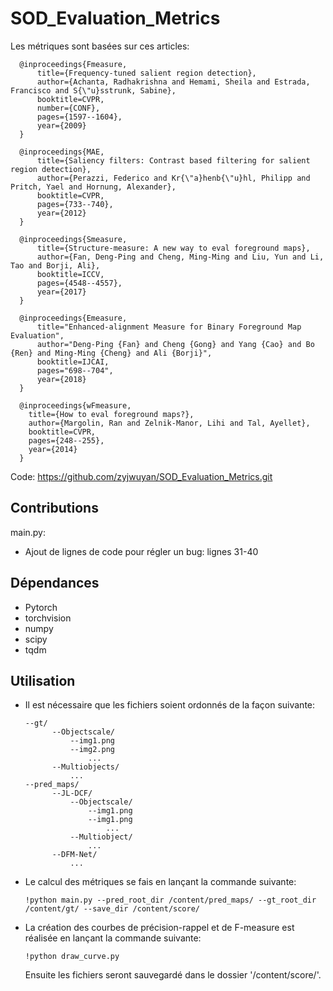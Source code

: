 # SOD_Evaluation_Metrics

Les métriques sont basées sur ces articles:

      @inproceedings{Fmeasure,
          title={Frequency-tuned salient region detection},
          author={Achanta, Radhakrishna and Hemami, Sheila and Estrada, Francisco and S{\"u}sstrunk, Sabine},
          booktitle=CVPR,
          number={CONF},
          pages={1597--1604},
          year={2009}
      }
      
      @inproceedings{MAE,
          title={Saliency filters: Contrast based filtering for salient region detection},
          author={Perazzi, Federico and Kr{\"a}henb{\"u}hl, Philipp and Pritch, Yael and Hornung, Alexander},
          booktitle=CVPR,
          pages={733--740},
          year={2012}
      }
      
      @inproceedings{Smeasure,
          title={Structure-measure: A new way to eval foreground maps},
          author={Fan, Deng-Ping and Cheng, Ming-Ming and Liu, Yun and Li, Tao and Borji, Ali},
          booktitle=ICCV,
          pages={4548--4557},
          year={2017}
      }
      
      @inproceedings{Emeasure,
          title="Enhanced-alignment Measure for Binary Foreground Map Evaluation",
          author="Deng-Ping {Fan} and Cheng {Gong} and Yang {Cao} and Bo {Ren} and Ming-Ming {Cheng} and Ali {Borji}",
          booktitle=IJCAI,
          pages="698--704",
          year={2018}
      }
      
      @inproceedings{wFmeasure,
        title={How to eval foreground maps?},
        author={Margolin, Ran and Zelnik-Manor, Lihi and Tal, Ayellet},
        booktitle=CVPR,
        pages={248--255},
        year={2014}
      }

Code: https://github.com/zyjwuyan/SOD_Evaluation_Metrics.git

## Contributions

main.py:

- Ajout de lignes de code pour régler un bug: lignes 31-40

## Dépendances

- Pytorch
- torchvision
- numpy
- scipy
- tqdm

## Utilisation

- Il est nécessaire que les fichiers soient ordonnés de la façon suivante:

      --gt/
            --Objectscale/
                --img1.png
                --img2.png
                    ...
            --Multiobjects/
                ...
      --pred_maps/
            --JL-DCF/
                --Objectscale/
                    --img1.png
                    --img1.png
                        ...
                --Multiobject/
                    ...
            --DFM-Net/
                ...

- Le calcul des métriques se fais en lançant la commande suivante: 
  
  `!python main.py --pred_root_dir /content/pred_maps/ --gt_root_dir /content/gt/ --save_dir /content/score/`


- La création des courbes de précision-rappel et de F-measure est réalisée en lançant la commande suivante:
  
    `!python draw_curve.py`
  
  Ensuite les fichiers seront sauvegardé dans le dossier '/content/score/'.

